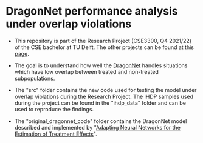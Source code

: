 # DragonNet performance analysis under overlap violations

- This repository is part of the Research Project (CSE3300, Q4 2021/22) of the CSE bachelor at TU Delft. The other projects can be found at this [page](https://github.com/TU-Delft-CSE/Research-Project).

- The goal is to understand how well the [DragonNet](https://arxiv.org/pdf/1906.02120.pdf) handles situations which have low overlap between treated and non-treated subpopulations.

- The "src" folder contains the new code used for testing the model under overlap violations during the Research Project. 
The IHDP samples used during the project can be found in the "ihdp_data" folder and can be used to reproduce the findings.  

- The "original_dragonnet_code" folder contains the DragonNet model described and implemented by
"[Adapting Neural Networks for the Estimation of Treatment Effects](https://arxiv.org/pdf/1906.02120.pdf)". 